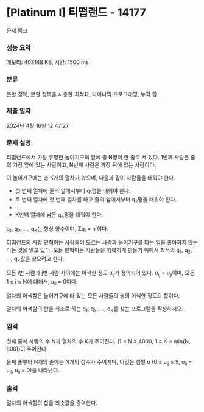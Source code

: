 # [Platinum I] 티떱랜드 - 14177 

[문제 링크](https://www.acmicpc.net/problem/14177) 

### 성능 요약

메모리: 403148 KB, 시간: 1500 ms

### 분류

분할 정복, 분할 정복을 사용한 최적화, 다이나믹 프로그래밍, 누적 합

### 제출 일자

2024년 4월 16일 12:47:27

### 문제 설명

<p>티떱랜드에서 가장 유명한 놀이기구의 앞에 총 N명이 한 줄로 서 있다. 1번째 사람은 줄의 가장 앞에 있는 사람이고, N번째 사람은 가장 뒤에 있는 사람이다.</p>

<p>이 놀이기구에는 총 K개의 열차가 있으며, 다음과 같이 사람들을 태워야 한다.</p>

<ul>
	<li>첫 번째 열차에 줄의 앞에서부터 q<sub>1</sub>명을 태워야 한다.</li>
	<li>두 번째 열차에 첫 번째 열차를 타고 줄의 앞에서부터 q<sub>2</sub>명을 태워야 한다.</li>
	<li>...</li>
	<li>K번째 열차에 남은 q<sub>K</sub>명을 태워야 한다.</li>
</ul>

<p>q<sub>1</sub>, q<sub>2</sub>, ..., q<sub>K</sub>는 항상 양수이며, Σq<sub>i</sub> = n 이다.</p>

<p>티떱랜드의 사장 민혁이는 사람들이 모르는 사람과 놀이기구를 타는 일을 좋아하지 않는다는 것을 알고 있다. 오늘 민혁이는 사람들을 행복하게 만들기 위해서 최적의 q<sub>1</sub>, q<sub>2</sub>, ..., q<sub>K</sub>값을 찾으려고 한다.</p>

<p>모든 i번 사람과 j번 사람 사이에는 어색한 정도 u<sub>ij</sub>가 정의되어 있다. u<sub>ij</sub> = u<sub>ji</sub>이며, 모든 1 ≤ i ≤ N에 대해서, u<sub>ii</sub> = 0이다.</p>

<p>열차의 어색함은 놀이기구에 타 있는 모든 사람들의 쌍의 어색한 정도의 합이다.</p>

<p>열차의 어색함의 합을 최소로 하는 q<sub>1</sub>, q<sub>2</sub>, ..., q<sub>K</sub>를 찾는 프로그램을 작성하시오.</p>

### 입력 

 <p>첫째 줄에 사람의 수 N과 열차의 수 K가 주어진다. (1 ≤ N ≤ 4000, 1 ≤ K ≤ min(N, 800))이 주어진다.</p>

<p>둘째 줄부터 N개의 줄에는 N개의 정수가 주어지며, 이것은 행렬 u (0 ≤ u<sub>ij</sub> ≤ 9, u<sub>ij</sub> = u<sub>ji</sub>, u<sub>ii</sub> = 0)을 나타낸다.</p>

### 출력 

 <p>열차의 어색함의 합을 최솟값을 출력한다.</p>

